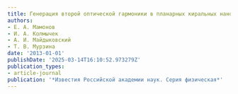 ```yaml
---
title: Генерация второй оптической гармоники в планарных киральных наноструктурах
authors:
- Е. А. Мамонов
- И. А. Колмычек
- А. И. Майдыковский
- Т. В. Мурзина
date: '2013-01-01'
publishDate: '2025-03-14T16:10:52.973279Z'
publication_types:
- article-journal
publication: '*Известия Российской академии наук. Серия физическая*'
---
```

